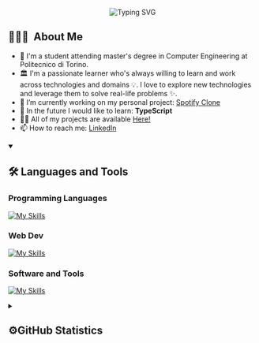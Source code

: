 
<!-- TODO: Insert portofolio link in the name -->
<p align="center">
  <img src="https://readme-typing-svg.demolab.com?font=Roboto&weight=900&size=31&duration=2500&pause=200&color=F7F7F7&width=435&lines=Hi%F0%9F%91%8B%2C+I'm+Luca+Tamburo!;%E2%9D%A4%EF%B8%8F+Welcome+to+my+GitHub!+%E2%9D%A4%EF%B8%8F" alt="Typing SVG">
</p>

## 👨🏻‍💻&nbsp; About Me

- 🔬 I'm a student attending master's degree in Computer Engineering at Politecnico di Torino.
- 🏛 I'm a passionate learner who's always willing to learn and work across technologies and domains 💡. I love to explore new technologies and leverage them to solve real-life problems ✨.
- 🔭 I’m currently working on my personal project: [Spotify Clone](https://github.com/Luca-Tamburo/spotify-clone)
- 🌱 In the future I would like to learn: **TypeScript**
- 👨‍💻 All of my projects are available <a href="https://github.com/Luca-Tamburo?tab=repositories">Here!</a>
- 📫 How to reach me: <a href="https://www.linkedin.com/in/luca-tamburo-6377b0226/" target="blank">LinkedIn</a>
<!-- - 🎯 See my portfolio: -->
<!-- TODO: Inserire il link sul nome caricando   -->
<!-- - 📝 Checkout my Resume -->

<details open>
<summary>
  <h2>🛠️&nbsp;Languages&nbsp;and&nbsp;Tools</h2>
 </summary>
 
### Programming Languages
[![My Skills](https://skillicons.dev/icons?i=c,java,javascript,rust,kotlin )](https://skillicons.dev)

### Web Dev
[![My Skills](https://skillicons.dev/icons?i=html,css,bootstrap,tailwind,react,nextjs,vercel,express,mysql,nodejs,spring,sqlite&perline=7)](https://skillicons.dev)

### Software and Tools
[![My Skills](https://skillicons.dev/icons?i=atom,visualstudio,postman,figma,git,github,md,latex,gradle,docker,jest)](https://skillicons.dev)
</details>

<details>
<summary>
  <h2>⚙️GitHub Statistics</h2>
 </summary>

<a href="https://github.com/luca-tamburo/github-readme-stats">
  <img align="center" src="https://github-readme-stats.vercel.app/api?username=luca-tamburo&show_icons=true&theme=transparent" />
</a>
<a href="https://github.com/luca-tamburo/github-readme-stats">
  <img align="center" src="https://github-readme-stats.vercel.app/api/top-langs/?username=luca-tamburo&layout=compact" />
</a>

</details>


<!-- 
<details>
<summary>
  #Recent Activity :zap: -->
<!--START_SECTION:activity-->
<!--END_SECTION:activity-->
 <!-- </summary>
</details> -->
